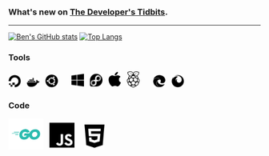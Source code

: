 ### What's new on [The Developer's Tidbits][tdt].

<!-- BLOG-POST-LIST:START -->
<!-- BLOG-POST-LIST:END -->

---

[![Ben's GitHub stats](https://github-readme-stats.vercel.app/api?username=bengarrett&count_private=true&show_icons=true&layout=compact&hide_title=true)](https://github.com/anuraghazra/github-readme-stats) [![Top Langs](https://github-readme-stats.vercel.app/api/top-langs/?username=bengarrett&layout=compact)](https://github.com/anuraghazra/github-readme-stats)

### Tools

[<img alt="I host with Digital Ocean" width="25px" src="svg/digital-ocean.svg" />][digitalocean] &nbsp;
[<img alt="I host with Docker containers" width="25px" src="./svg/docker.svg" />][docker] &nbsp;
[<img alt="I host on Ubuntu Server" width="25px" src="./svg/ubuntu.svg" />][ubuntu] &nbsp; &nbsp; &nbsp;
[<img alt="I use Windows 10 as my daily driver." width="25px" src="./svg/windows.svg" />][windows] &nbsp;
[<img alt="I use Fedora Desktop as my secondary system." width="25px" src="./svg/fedora.svg" />][fedora] &nbsp;
[<img alt="I use macOS while mobile." width="25px" src="./svg/apple.svg" />][apple] &nbsp;
[<img alt="I blog about the Raspberry Pi" width="25px" src="./svg/raspberry-pi.svg" />][raspberry-pi] &nbsp; &nbsp; &nbsp;
[<img alt="Edge is my primary browser" width="25px" src="./svg/edge.svg" />][edge] &nbsp;
[<img alt="Firefox is my development browser" width="25px" src="./svg/firefox.svg" />][firefox]

### Code

[<img alt="Go is my language of choice" width="70px" src="./svg/Go-Logo_Aqua.svg" />][go] &nbsp;
[<img alt="I develope in native JS" width="50px" src="./svg/js.svg" />][js] &nbsp; &nbsp;
[<img alt="I develope with HTML5" width="40px" src="./svg/html5.svg" />][html]

[digitalocean]: https://m.do.co/c/a9270bdb9e74
[docker]: https://www.docker.com
[edge]: https://www.microsoft.com/en-us/edge
[fedora]: https://getfedora.org
[firefox]: https://www.mozilla.org/en-US/firefox
[go]: https://go.dev/
[html]: https://developer.mozilla.org/en-US/docs/Web/html
[js]: https://developer.mozilla.org/en-US/docs/Web/javascript
[raspberry-pi]: https://www.raspberrypi.org
[tdt]: https://devtidbits.com
[ubuntu]: https://ubuntu.com/server
[windows]: https://www.microsoft.com/en-au/windows
[apple]: https://www.apple.com
